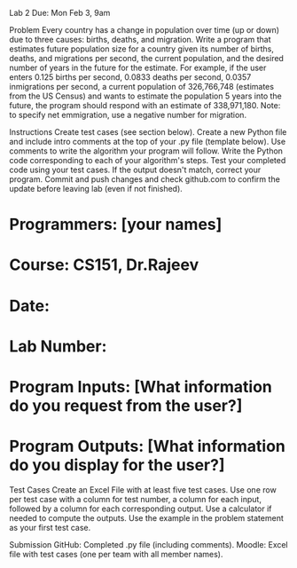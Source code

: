 Lab 2
Due: Mon Feb 3, 9am

Problem
Every country has a change in population over time (up or down) due to three causes: births, deaths, and migration. Write a program that estimates future population size for a country given its number of births, deaths, and migrations per second, the current population, and the desired number of years in the future for the estimate. For example, if the user enters 0.125 births per second, 0.0833 deaths per second, 0.0357 inmigrations per second, a current population of 326,766,748 (estimates from the US Census) and wants to estimate the population 5 years into the future, the program should respond with an estimate of 338,971,180. Note: to specify net emmigration, use a negative number for migration.

Instructions
Create test cases (see section below).
Create a new Python file and include intro comments at the top of your .py file (template below).
Use comments to write the algorithm your program will follow.
Write the Python code corresponding to each of your algorithm's steps.
Test your completed code using your test cases. If the output doesn't match, correct your program.
Commit and push changes and check github.com to confirm the update before leaving lab (even if not finished).
# Programmers: [your names]
# Course: CS151, Dr.Rajeev  
# Date:
# Lab Number:
# Program Inputs: [What information do you request from the user?]
# Program Outputs: [What information do you display for the user?]
Test Cases
Create an Excel File with at least five test cases. Use one row per test case with a column for test number, a column for each input, followed by a column for each corresponding output. Use a calculator if needed to compute the outputs. Use the example in the problem statement as your first test case.

Submission
GitHub: Completed .py file (including comments).
Moodle: Excel file with test cases (one per team with all member names).
